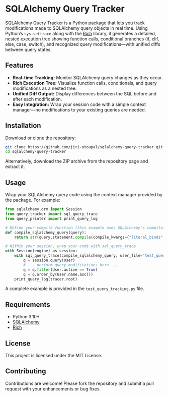 # SQLAlchemy Query Tracker

SQLAlchemy Query Tracker is a Python package that lets you track modifications made to SQLAlchemy query objects in real time. Using Python’s `sys.settrace` along with the [Rich](https://github.com/Textualize/rich) library, it generates a detailed, nested execution tree showing function calls, conditional branches (if, elif, else, case, switch), and recognized query modifications—with unified diffs between query states.

## Features

- **Real-time Tracking:** Monitor SQLAlchemy query changes as they occur.
- **Rich Execution Tree:** Visualize function calls, conditionals, and query modifications as a nested tree.
- **Unified Diff Output:** Display differences between the SQL before and after each modification.
- **Easy Integration:** Wrap your session code with a simple context manager—no modifications to your existing queries are needed.

## Installation

Download or clone the repository:

```bash
git clone https://github.com/jiri-otoupal/sqlalchemy-query-tracker.git
cd sqlalchemy-query-tracker
```

Alternatively, download the ZIP archive from the repository page and extract it.

## Usage

Wrap your SQLAlchemy query code using the context manager provided by the package. For example:

```python
from sqlalchemy.orm import Session
from query_tracker import sql_query_trace
from query_printer import print_query_log

# Define your compile function (this example uses SQLAlchemy's compile)
def compile_sqlalchemy_query(query):
    return str(query.statement.compile(compile_kwargs={"literal_binds": True}))

# Within your session, wrap your code with sql_query_trace
with Session(engine) as session:
    with sql_query_trace(compile_sqlalchemy_query, user_file="test_query_tracking.py") as tracer:
        q = session.query(User)
        # ... perform query modifications here ...
        q = q.filter(User.active == True)
        q = q.order_by(User.name.asc())
    print_query_log(tracer.root)
```

A complete example is provided in the `test_query_tracking.py` file.

## Requirements

- Python 3.10+
- [SQLAlchemy](https://www.sqlalchemy.org/)
- [Rich](https://github.com/Textualize/rich)

## License

This project is licensed under the MIT License.

## Contributing

Contributions are welcome! Please fork the repository and submit a pull request with your enhancements or bug fixes.
